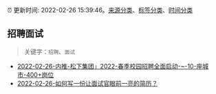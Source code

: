:alarm_clock: 更新时间: 2022-02-26 15:39:46。[来源分类](../README.md)、[标签分类](../TAGS.md)、[时间分类](../TIMELINE.md)

## 招聘面试


> 关键字：`招聘`、`面试`



- [2022-02-26-内推-松下集团」2022-春季校园招聘全面启动-~-10-座城市-400+岗位](https://www.v2ex.com/t/836629) 
- [2022-02-26-如何写一份让面试官眼前一亮的简历？](https://toutiao.io/k/n5pmmlc) 